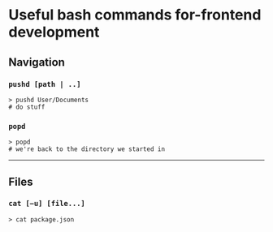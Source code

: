 # Useful bash commands for-frontend development 

## Navigation

### `pushd [path | ..]`
```shell
> pushd User/Documents
# do stuff
```

### `popd`
```shell
> popd
# we're back to the directory we started in
```
---

## Files

### `cat [−u] [file...]`
```shell
> cat package.json
```